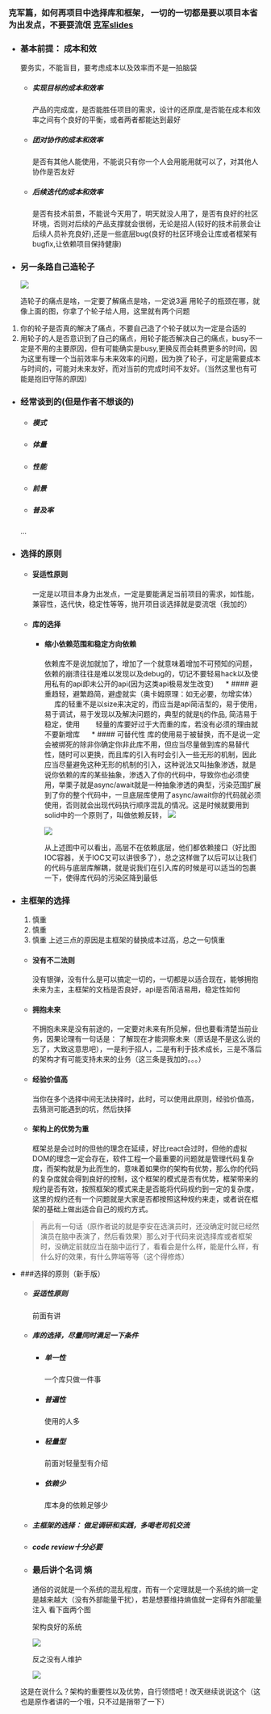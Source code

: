 ### 克军篇，如何再项目中选择库和框架， 一切的一切都是要以项目本省为出发点，不要耍流氓 [克军slides](https://kejun.github.io/FEDay2017_08_Slides/?from=singlemessage)
  * ### 基本前提： 成本和效
    要务实，不能盲目，要考虑成本以及效率而不是一拍脑袋
    * ##### 实现目标的成本和效率
      产品的完成度，是否能胜任项目的需求，设计的还原度,是否能在成本和效率之间有个良好的平衡，或者两者都能达到最好
    * ##### 团对协作的成本和效率
      是否有其他人能使用，不能说只有你一个人会用能用就可以了，对其他人协作是否友好
    * ##### 后续迭代的成本和效率
      是否有技术前景，不能说今天用了，明天就没人用了，是否有良好的社区环境，否则对后续的产品支撑就会很弱，无论是招人(较好的技术前景会让后续人员补充良好),还是一些底层bug(良好的社区环境会让库或者框架有bugfix,让依赖项目保持健康)
  * ### 另一条路自己造轮子
    ![](https://thumbnail0.baidupcs.com/thumbnail/426046ed3a2ab0030fb12a3233205a89?fid=917901536-250528-499694171898685&time=1503968400&rt=sh&sign=FDTAER-DCb740ccc5511e5e8fedcff06b081203-PTLXwdWXIM0j%2B%2FmeZ1K5P3EDKZ8%3D&expires=8h&chkv=0&chkbd=0&chkpc=&dp-logid=5575764094601479474&dp-callid=0&size=c710_u400&quality=100&vuk=-&ft=video)
  
    造轮子的痛点是啥，一定要了解痛点是啥，一定说3遍
    用轮子的瓶颈在哪，就像上面的图，你拿了个轮子给人用，这里就有两个问题
  1. 你的轮子是否真的解决了痛点，不要自己造了个轮子就以为一定是合适的
  2. 用轮子的人是否意识到了自己的痛点，用轮子能否解决自己的痛点，busy不一定是不用的主要原因，但有可能确实是busy,更换反而会耗费更多的时间，因为这里有理一个当前效率与未来效率的问题，因为换了轮子，可定是需要成本与时间的，可能对未来友好，而对当前的完成时间不友好。（当然这里也有可能是抱旧守陈的原因）

  * ### 经常谈到的(但是作者不想谈的)
    * ##### 模式
    * ##### 体量
    * ##### 性能
    * ##### 前景
    * ##### 普及率
    ...
  
  * ### 选择的原则
    * #### 妥适性原则
      一定是以项目本身为出发点，一定是要能满足当前项目的需求，如性能，兼容性，迭代快，稳定性等等，抛开项目谈选择就是耍流氓（我加的）
    * #### 库的选择
      * #### 缩小依赖范围和稳定方向依赖
        依赖库不是说加就加了，增加了一个就意味着增加不可预知的问题，依赖的崩溃往往是难以发现以及debug的，切记不要轻易hack以及使用私有的api即未公开的api(因为这类api极易发生改变)
      * #### 避重趋轻，避繁趋简，避虚就实（奥卡姆原理：如无必要，勿增实体）
        库的轻重不是以size来决定的，而应当是api简洁型的，易于使用，易于调试，易于发现以及解决问题的，典型的就是tj的作品, 简洁易于稳定，使用
        轻量的库要好过于大而重的库，若没有必须的理由就不要新增库
      * #### 可替代性
        库的使用易于被替换，而不是说一定会被绑死的除非你确定你非此库不用，但应当尽量做到库的易替代性，随时可以更换，而且库的引入有时会引入一些无形的机制，因此应当尽量避免这种无形的机制的引入，这种说法又叫抽象渗透，就是说你依赖的库的某些抽象，渗透入了你的代码中，导致你也必须使用，举栗子就是async/await就是一种抽象渗透的典型，污染范围扩展到了你的整个代码中，一旦底层库使用了async/await你的代码就必须使用，否则就会出现代码执行顺序混乱的情况。这是时候就要用到solid中的一个原则了，叫做依赖反转，
        ![](http://7xjtfr.com1.z0.glb.clouddn.com/%E9%BD%BF%E8%BD%AE_%E8%80%A6%E5%90%88%E5%85%B3%E7%B3%BB_full.jpg)

        ![](http://7xjtfr.com1.z0.glb.clouddn.com/%E9%BD%BF%E8%BD%AE_%E8%A7%A3%E8%80%A6%E5%90%88_full.jpg)

        从上述图中可以看出，高层不在依赖底层，他们都依赖接口（好比图IOC容器，关于IOC又可以讲很多了），总之这样做了以后可以让我们的代码与底层库解耦，就是说我们在引入库的时候是可以适当的包裹一下，使得库代码的污染区降到最低
  * ### 主框架的选择
    1. 慎重
    2. 慎重
    3. 慎重
    上述三点的原因是主框架的替换成本过高，总之一句慎重
    * #### 没有不二法则
      没有银弹，没有什么是可以搞定一切的，一切都是以适合现在，能够拥抱未来为主，主框架的文档是否良好，api是否简洁易用，稳定性如何
    * #### 拥抱未来
      不拥抱未来是没有前途的，一定要对未来有所见解，但也要看清楚当前业务，因果论理有一句话是： 了解现在才能洞察未来（原话是不是这么说的忘了，大致这意思吧），一是利于招人，二是有利于技术成长，三是不落后的架构才有可能支持未来的业务（这三条是我加的。。。）
    * #### 经验价值高
      当你在多个选择中间无法抉择时，此时，可以使用此原则，经验价值高，去猜测可能遇到的坑，然后抉择
    * #### 架构上的优势为重
      框架总是会过时的但他的理念在延续，好比react会过时，但他的虚拟DOM的理念一定会存在，软件工程一个最重要的问题就是管理代码复杂度，而架构就是为此而生的，意味着如果你的架构有优势，那么你的代码的复杂度就会得到良好的控制，这个框架的模式是否有优势，框架带来的规约是否有效，按照框架的模式来走是否能将代码规约到一定的复杂度，这里的规约还有一个问题就是大家是否都按照这种规约来走，或者说在框架的基础上做出适合自己的规约方式。
    
    > 再此有一句话（原作者说的就是李安在选演员时，还没确定时就已经然演员在脑中表演了，然后看效果）那么对于代码来说选择库或者框架时，没确定前就应当在脑中运行了，看看会是什么样，能是什么样，有什么好的效果，有什么弊端等等（这个得修炼）


* ###选择的原则（新手版）
  * ##### 妥适性原则
    前面有讲
  * ##### 库的选择，尽量同时满足一下条件
    * #####   单一性
      一个库只做一件事
    * #####   普遍性
      使用的人多
    * #####   轻量型
      前面对轻量型有介绍
    * #####   依赖少
      库本身的依赖足够少
  * ##### 主框架的选择： 做足调研和实践，多喝老司机交流
  * ##### code review十分必要

  * ### 最后讲个名词 熵
    通俗的说就是一个系统的混乱程度，而有一个定理就是一个系统的熵一定是越来越大（没有外部能量干扰），若是想要维持熵值就一定得有外部能量注入
    看下面两个图
    
    架构良好的系统
 
    ![](https://ss2.bdstatic.com/70cFvnSh_Q1YnxGkpoWK1HF6hhy/it/u=2311018205,2763882739&fm=26&gp=0.jpg)
    
    反之没有人维护

    ![](https://timgsa.baidu.com/timg?image&quality=80&size=b9999_10000&sec=1503941778328&di=4a855e3785cf7c095d110b55670ea654&imgtype=0&src=http%3A%2F%2Farticles.csdn.net%2Fuploads%2Fallimg%2F170307%2F1131291F1-4.jpg)
  
  这是在说什么？架构的重要性以及优势，自行领悟吧！改天继续说说这个（这也是原作者讲的一个哦，只不过是捎带了一下）
